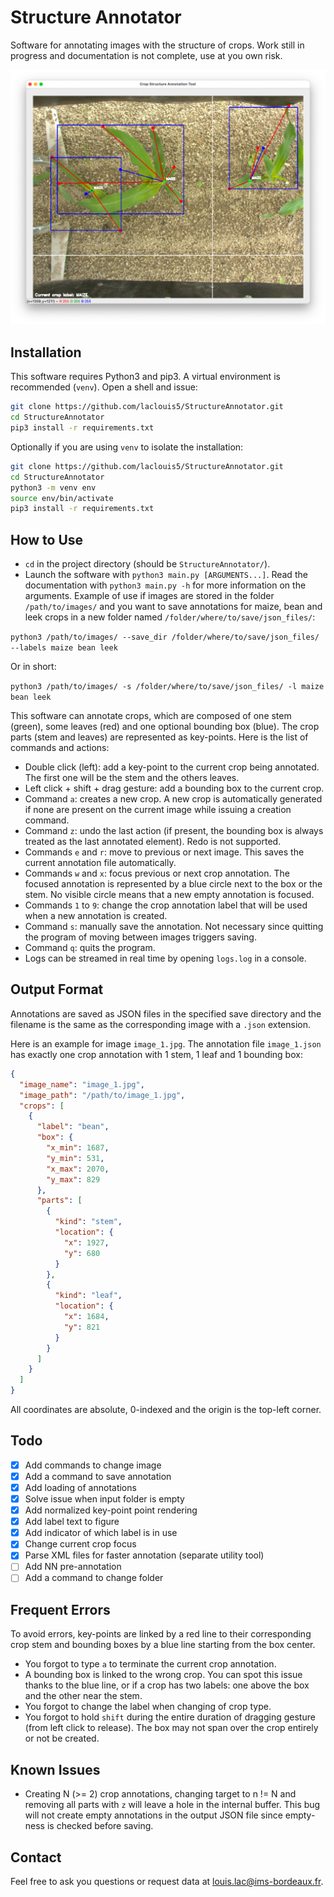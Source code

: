 # Structure Annotator
Software for annotating images with the structure of crops. Work still in progress and documentation is not complete, use at you own risk.

![illustration](illustration.png)

## Installation
This software requires Python3 and pip3. A virtual environment is recommended (`venv`). Open a shell and issue:

```bash
git clone https://github.com/laclouis5/StructureAnnotator.git
cd StructureAnnotator
pip3 install -r requirements.txt
```

Optionally if you are using `venv` to isolate the installation:

```bash
git clone https://github.com/laclouis5/StructureAnnotator.git
cd StructureAnnotator
python3 -m venv env
source env/bin/activate
pip3 install -r requirements.txt
```

## How to Use
- `cd` in the project directory (should be `StructureAnnotator/`).
- Launch the software with `python3 main.py [ARGUMENTS...]`. Read the documentation with `python3 main.py -h` for more information on the arguments. Example of use if images are stored in the folder `/path/to/images/` and you want to save annotations for maize, bean and leek crops in a new folder named `/folder/where/to/save/json_files/`:

`python3 /path/to/images/ --save_dir /folder/where/to/save/json_files/ --labels maize bean leek`

Or in short:

`python3 /path/to/images/ -s /folder/where/to/save/json_files/ -l maize bean leek`

This software can annotate crops, which are composed of one stem (green), some leaves (red) and one optional bounding box (blue). The crop parts (stem and leaves) are represented as key-points. Here is the list of commands and actions:
- Double click (left): add a key-point to the current crop being annotated. The first one will be the stem and the others leaves.
- Left click + shift + drag gesture: add a bounding box to the current crop.
- Command `a`: creates a new crop. A new crop is automatically generated if none are present on the current image while issuing a creation command.
- Command `z`: undo the last action (if present, the bounding box is always treated as the last annotated element). Redo is not supported.
- Commands `e` and `r`: move to previous or next image. This saves the current annotation file automatically.
- Commands `w` and `x`: focus previous or next crop annotation. The focused annotation is represented by a blue circle next to the box or the stem. No visible circle means that a new empty annotation is focused.
- Commands `1` to `9`: change the crop annotation label that will be used when a new annotation is created.
- Command `s`: manually save the annotation. Not necessary since quitting the program of moving between images triggers saving.
- Command `q`: quits the program.
- Logs can be streamed in real time by opening `logs.log` in a console.

## Output Format
Annotations are saved as JSON files in the specified save directory and the filename is the same as the corresponding image with a `.json` extension.

Here is an example for image `image_1.jpg`. The annotation file `image_1.json` has exactly one crop annotation with 1 stem, 1 leaf and 1 bounding box:

```json
{
  "image_name": "image_1.jpg",
  "image_path": "/path/to/image_1.jpg",
  "crops": [
    {
      "label": "bean",
      "box": {
        "x_min": 1687,
        "y_min": 531,
        "x_max": 2070,
        "y_max": 829
      },
      "parts": [
        {
          "kind": "stem",
          "location": {
            "x": 1927,
            "y": 680
          }
        },
        {
          "kind": "leaf",
          "location": {
            "x": 1684,
            "y": 821
          }
        }
      ]
    }
  ]
}
```

All coordinates are absolute, 0-indexed and the origin is the top-left corner.

## Todo
- [x] Add commands to change image
- [x] Add a command to save annotation
- [x] Add loading of annotations
- [x] Solve issue when input folder is empty
- [x] Add normalized key-point point rendering
- [x] Add label text to figure
- [x] Add indicator of which label is in use
- [x] Change current crop focus
- [x] Parse XML files for faster annotation (separate utility tool)
- [ ] Add NN pre-annotation
- [ ] Add a command to change folder

## Frequent Errors
To avoid errors, key-points are linked by a red line to their corresponding crop stem and bounding boxes by a blue line starting from the box center.

- You forgot to type `a` to terminate the current crop annotation.
- A bounding box is linked to the wrong crop. You can spot this issue thanks to the blue line, or if a crop has two labels: one above the box and the other near the stem.
- You forgot to change the label when changing of crop type.
- You forgot to hold `shift` during the entire duration of dragging gesture (from left click to release). The box may not span over the crop entirely or not be created.

## Known Issues
- Creating N (>= 2) crop annotations, changing target to n != N and removing all parts with `z` will leave a hole in the internal buffer. This bug will not create empty annotations in the output JSON file since empty-ness is checked before saving.

## Contact
Feel free to ask you questions or request data at louis.lac@ims-bordeaux.fr.
